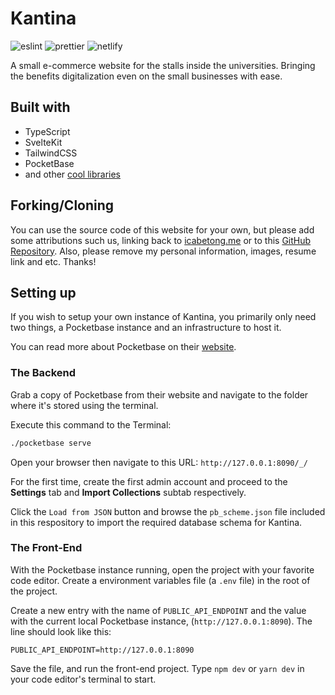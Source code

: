 # Kantina

![eslint](https://img.shields.io/badge/eslint-3A33D1?style=for-the-badge&logo=eslint&logoColor=white)
![prettier](https://img.shields.io/badge/prettier-1A2C34?style=for-the-badge&logo=prettier&logoColor=F7BA3E)
![netlify](https://img.shields.io/badge/Netlify-00C7B7?style=for-the-badge&logo=netlify&logoColor=white)

A small e-commerce website for the stalls inside the universities. Bringing the benefits digitalization even on the small businesses with ease.

## Built with

- TypeScript
- SvelteKit
- TailwindCSS
- PocketBase
- and other [cool libraries](https://github.com/icabetong/kantina/blob/main/package.json)

## Forking/Cloning

You can use the source code of this website for your own, but please add some attributions such us, linking back to [icabetong.me](https://www.icabetong.me) or to this [GitHub Repository](https://www.github.com/icabetong/kantina). Also, please remove my personal information, images, resume link and etc. Thanks!

## Setting up

If you wish to setup your own instance of Kantina, you primarily only need two things, a Pocketbase instance and an infrastructure to host it.

You can read more about Pocketbase on their [website](https://www.pocketbase.io).

### The Backend

Grab a copy of Pocketbase from their website and navigate to the folder where it's stored using the terminal.

Execute this command to the Terminal:

```zsh
./pocketbase serve
```

Open your browser then navigate to this URL: `http://127.0.0.1:8090/_/`

For the first time, create the first admin account and proceed to the **Settings** tab and **Import Collections** subtab respectively.

Click the `Load from JSON` button and browse the `pb_scheme.json` file included in this respository to import the required database schema for Kantina.

### The Front-End

With the Pocketbase instance running, open the project with your favorite code editor. Create a environment variables file (a `.env` file) in the root of the project.

Create a new entry with the name of `PUBLIC_API_ENDPOINT` and the value with the current local Pocketbase instance, (`http://127.0.0.1:8090`). The line should look like this:

```
PUBLIC_API_ENDPOINT=http://127.0.0.1:8090
```

Save the file, and run the front-end project. Type `npm dev` or `yarn dev` in your code editor's terminal to start.
